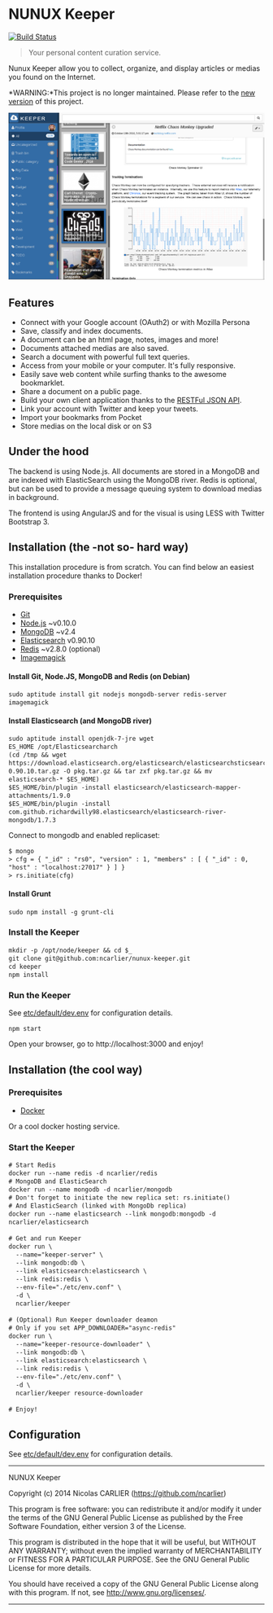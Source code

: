 # NUNUX Keeper

[![Build Status](https://travis-ci.org/ncarlier/nunux-keeper.svg)](https://travis-ci.org/ncarlier/nunux-keeper)

> Your personal content curation service.

Nunux Keeper allow you to collect, organize, and display articles or medias you
found on the Internet.

*WARNING:*This project is no longer maintained. Please refer to the [new
version](https://keeper.nunux.org) of this project.

![Screenshot](screenshot.png)

## Features

* Connect with your Google account (OAuth2) or with Mozilla Persona
* Save, classify and index documents.
* A document can be an html page, notes, images and more!
* Documents attached medias are also saved.
* Search a document with powerful full text queries.
* Access from your mobile or your computer. It's fully responsive.
* Easily save web content while surfing thanks to the awesome bookmarklet.
* Share a document on a public page.
* Build your own client application thanks to the [RESTFul JSON API](http://keeper.nunux.org/doc).
* Link your account with Twitter and keep your tweets.
* Import your bookmarks from Pocket
* Store medias on the local disk or on S3

## Under the hood

The backend is using Node.js. All documents are stored in a MongoDB and are indexed with ElasticSearch using the MongoDB river. Redis is optional, but can be used to provide a message queuing system to download medias in background.

The frontend is using AngularJS and for the visual is using LESS with Twitter Bootstrap 3.

## Installation (the -not so- hard way)

This installation procedure is from scratch. You can find below an easiest installation procedure thanks to Docker!

### Prerequisites

* [Git](http://git-scm.com/)
* [Node.js](http://nodejs.org/) ~v0.10.0
* [MongoDB](http://www.mongodb.org/) ~v2.4
* [Elasticsearch](http://www.elasticsearch.org/) v0.90.10
* [Redis](http://redis.io/) ~v2.8.0 (optional)
* [Imagemagick](http://www.imagemagick.org/)

#### Install Git, Node.JS, MongoDB and Redis (on Debian)

```
sudo aptitude install git nodejs mongodb-server redis-server imagemagick
```

#### Install Elasticsearch (and MongoDB river)

```
sudo aptitude install openjdk-7-jre wget
ES_HOME /opt/Elasticsearcharch
(cd /tmp && wget https://download.elasticsearch.org/elasticsearch/elasticsearchsticsearch/elasticsearch-0.90.10.tar.gz -O pkg.tar.gz && tar zxf pkg.tar.gz && mv elasticsearch-* $ES_HOME)
$ES_HOME/bin/plugin -install elasticsearch/elasticsearch-mapper-attachments/1.9.0
$ES_HOME/bin/plugin -install com.github.richardwilly98.elasticsearch/elasticsearch-river-mongodb/1.7.3
```

Connect to mongodb and enabled replicaset:

```
$ mongo
> cfg = { "_id" : "rs0", "version" : 1, "members" : [ { "_id" : 0, "host" : "localhost:27017" } ] }
> rs.initiate(cfg)
```

#### Install Grunt

```
sudo npm install -g grunt-cli
```

### Install the Keeper

```
mkdir -p /opt/node/keeper && cd $_
git clone git@github.com:ncarlier/nunux-keeper.git
cd keeper
npm install
```

### Run the Keeper

See [etc/default/dev.env](etc/default/dev.env) for configuration details.

```
npm start
```

Open your browser, go to http://localhost:3000 and enjoy!

## Installation (the cool way)

### Prerequisites

* [Docker](http://www.docker.io/)

Or a cool docker hosting service.

### Start the Keeper

```
# Start Redis
docker run --name redis -d ncarlier/redis
# MongoDB and ElasticSearch
docker run --name mongodb -d ncarlier/mongodb
# Don't forget to initiate the new replica set: rs.initiate()
# And ElasticSearch (linked with MongoDb replica)
docker run --name elasticsearch --link mongodb:mongodb -d ncarlier/elasticsearch

# Get and run Keeper
docker run \
  --name="keeper-server" \
  --link mongodb:db \
  --link elasticsearch:elasticsearch \
  --link redis:redis \
  --env-file="./etc/env.conf" \
  -d \
  ncarlier/keeper

# (Optional) Run Keeper downloader deamon
# Only if you set APP_DOWNLOADER="async-redis"
docker run \
  --name="keeper-resource-downloader" \
  --link mongodb:db \
  --link elasticsearch:elasticsearch \
  --link redis:redis \
  --env-file="./etc/env.conf" \
  -d \
  ncarlier/keeper resource-downloader

# Enjoy!
```

## Configuration

See [etc/default/dev.env](etc/default/dev.env) for configuration details.

----------------------------------------------------------------------

NUNUX Keeper

Copyright (c) 2014 Nicolas CARLIER (https://github.com/ncarlier)

This program is free software: you can redistribute it and/or modify
it under the terms of the GNU General Public License as published by
the Free Software Foundation, either version 3 of the License.

This program is distributed in the hope that it will be useful,
but WITHOUT ANY WARRANTY; without even the implied warranty of
MERCHANTABILITY or FITNESS FOR A PARTICULAR PURPOSE.  See the
GNU General Public License for more details.

You should have received a copy of the GNU General Public License
along with this program.  If not, see <http://www.gnu.org/licenses/>.

----------------------------------------------------------------------
